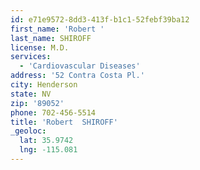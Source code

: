 ```yaml
---
id: e71e9572-8dd3-413f-b1c1-52febf39ba12
first_name: 'Robert '
last_name: SHIROFF
license: M.D.
services:
  - 'Cardiovascular Diseases'
address: '52 Contra Costa Pl.'
city: Henderson
state: NV
zip: '89052'
phone: 702-456-5514
title: 'Robert  SHIROFF'
_geoloc:
  lat: 35.9742
  lng: -115.081
---
```

